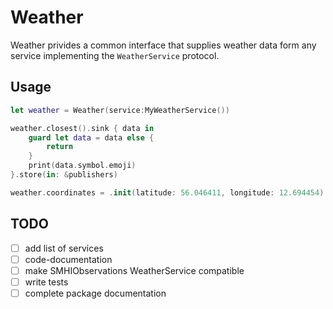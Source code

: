 # Weather

Weather privides a common interface that supplies weather data form any service implementing the `WeatherService` protocol. 

## Usage
```swift
let weather = Weather(service:MyWeatherService())

weather.closest().sink { data in 
    guard let data = data else {
        return
    }
    print(data.symbol.emoji)
}.store(in: &publishers)

weather.coordinates = .init(latitude: 56.046411, longitude: 12.694454) 
```

## TODO

- [ ] add list of services
- [ ] code-documentation
- [ ] make SMHIObservations WeatherService compatible
- [ ] write tests
- [ ] complete package documentation
